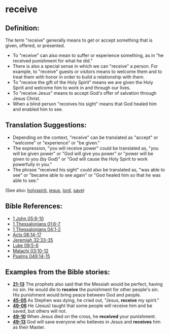 # receive #

## Definition: ##

The term "receive" generally means to get or accept something that is given, offered, or presented.

* To "receive" can also mean to suffer or experience something, as in "he received punishment for what he did."
* There is also a special sense in which we can "receive" a person. For example, to "receive" guests or visitors means to welcome them and to treat them with honor in order to build a relationship with them.
* To "receive the gift of the Holy Spirit" means we are given the Holy Spirit and welcome him to work in and through our lives.
* To "receive Jesus" means to accept God's offer of salvation through Jesus Christ.
* When a blind person "receives his sight" means that God healed him and enabled him to see.

## Translation Suggestions: ##

* Depending on the context, "receive" can be translated as "accept" or "welcome" or "experience" or "be given."
* The expression, "you will receive power" could be translated as, "you will be given power" or "God will give you power" or "power will be given to you (by God)" or "God will cause the Holy Spirit to work powerfully in you."
* The phrase "received his sight" could also be translated as, "was able to see" or "became able to see again" or "God healed him so that he was able to see."

(See also: [holyspirit](../kt/holyspirit.md),  [jesus](../kt/jesus.md), [lord](../kt/lord.md), [save](../kt/save.md))

## Bible References: ##

* [1 John 05:9-10](https://door43.org/en/bible/notes/1jn/05/09)
* [1 Thessalonians 01:6-7](https://door43.org/en/bible/notes/1th/01/06)
* [1 Thessalonians 04:1-2](https://door43.org/en/bible/notes/1th/04/01)
* [Acts 08:14-17](https://door43.org/en/bible/notes/act/08/14)
* [Jeremiah 32:33-35](https://door43.org/en/bible/notes/jer/32/33)
* [Luke 09:5-6](https://door43.org/en/bible/notes/luk/09/05)
* [Malachi 03:10-12](https://door43.org/en/bible/notes/mal/03/10)
* [Psalms 049:14-15](https://door43.org/en/bible/notes/psa/049/014)

## Examples from the Bible stories: ##

* __[21-13](https://door43.org/en/obs/notes/frames/21-13)__ The prophets also said that the Messiah would be perfect, having no sin. He would die to __receive__  the punishment for other people's sin. His punishment would bring peace between God and people.
* __[45-05](https://door43.org/en/obs/notes/frames/45-05)__ As Stephen was dying, he cried out, "Jesus, __receive__  my spirit."
* __[49-06](https://door43.org/en/obs/notes/frames/49-06)__ He (Jesus) taught that some people will receive him and be saved, but others will not.
* __[49-10](https://door43.org/en/obs/notes/frames/49-10)__ When Jesus died on the cross, he __received__  your punishment.
* __[49-13](https://door43.org/en/obs/notes/frames/49-13)__ God will save everyone who believes in Jesus and __receives__  him as their Master.


